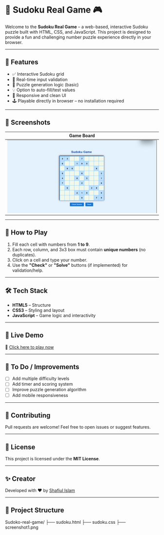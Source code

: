 # 🔢 Sudoku Real Game 🎮

Welcome to the **Sudoku Real Game** – a web-based, interactive Sudoku puzzle built with HTML, CSS, and JavaScript. This project is designed to provide a fun and challenging number puzzle experience directly in your browser.

---

## 🌟 Features

- ✅ Interactive Sudoku grid
- 🧠 Real-time input validation
- 🧩 Puzzle generation logic (basic)
- 💡 Option to auto-fill/test values
- 🎨 Responsive and clean UI
- 🕹️ Playable directly in browser – no installation required

---

## 📸 Screenshots

| Game Board |
|------------|
| ![Game Screenshot](https://github.com/shafiulmondol/Sudoko-real-game/blob/main/sudoku%20game.png?raw=true)
---

## 🚀 How to Play

1. Fill each cell with numbers from **1 to 9**.
2. Each row, column, and 3x3 box must contain **unique numbers** (no duplicates).
3. Click on a cell and type your number.
4. Use the **"Check"** or **"Solve"** buttons (if implemented) for validation/help.

---

## 🛠️ Tech Stack

- **HTML5** – Structure
- **CSS3** – Styling and layout
- **JavaScript** – Game logic and interactivity

---

## 📡 Live Demo

🔗 [Click here to play now]( https://shafiulmondol.github.io/Sudoko-real-game/)

---

## 📌 To Do / Improvements

- [ ] Add multiple difficulty levels
- [ ] Add timer and scoring system
- [ ] Improve puzzle generation algorithm
- [ ] Add mobile responsiveness

---

## 🤝 Contributing

Pull requests are welcome! Feel free to open issues or suggest features.

---

## 📄 License

This project is licensed under the **MIT License**.

---

## ✨ Creator

Developed with ❤️ by [Shafiul Islam](https://github.com/shafiulmondol)


---

## 📂 Project Structure

Sudoko-real-game/
├── sudoku.html
├── sudoku.css
├── screenshot1.png
